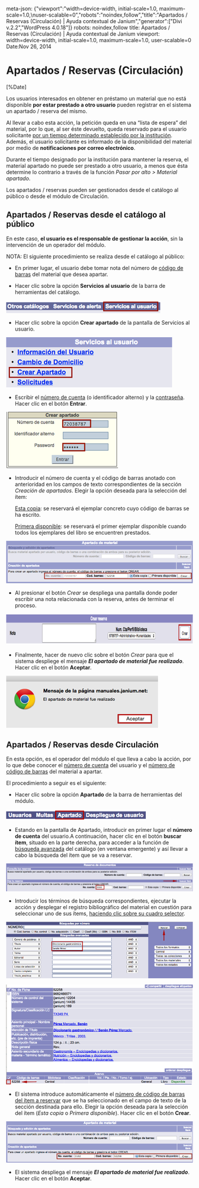 meta-json: {"viewport":"width=device-width, initial-scale=1.0, maximum-scale=1.0,\nuser-scalable=0","robots":"noindex,follow","title":"Apartados / Reservas (Circulación) | Ayuda contextual de Janium","generator":["Divi v.2.2","WordPress 4.0.18"]}
robots: noindex,follow
title: Apartados / Reservas (Circulación) | Ayuda contextual de Janium
viewport: width=device-width, initial-scale=1.0, maximum-scale=1.0, user-scalable=0
Date:Nov 26, 2014

# Apartados / Reservas (Circulación)

[%Date]

Los usuarios interesados en obtener en préstamo un material que no está
disponible **por estar prestado a otro usuario** pueden registrar en el
sistema un apartado / reserva del mismo.

Al llevar a cabo esta acción, la petición queda en una “lista de espera”
del material, por lo que, al ser éste devuelto, queda reservado para el
usuario solicitante <span style="text-decoration: underline;">por un
tiempo determinado establecido por la institución</span>. Además, el
usuario solicitante es informado de la disponibilidad del material por
medio de **notificaciones por correo electrónico**.

Durante el tiempo designado por la institución para mantener la reserva,
el material apartado no puede ser prestado a otro usuario, a menos que
ésta determine lo contrario a través de la función *Pasar por alto &gt;
Material apartado*.

Los apartados / reservas pueden ser gestionados desde el catálogo al
público o desde el módulo de Circulación.

## Apartados / Reservas desde el catálogo al público

En este caso, **el usuario es el responsable de gestionar la acción**,
sin la intervención de un operador del módulo.

NOTA: El siguiente procedimiento se realiza desde el catálogo al
público:

-   En primer lugar, el usuario debe tomar nota del número de <span
    style="text-decoration: underline;">código de barras</span> del
    material que desea apartar.

-   Hacer clic sobre la opción **Servicios al usuario** de la barra de
    herramientas del catálogo.

![Opción Servicios al usuario](Reservas_opac.png)

-   Hacer clic sobre la opción **Crear apartado** de la pantalla de
    Servicios al usuario.

![Opción Crear apartado](Reservas_opac2.png)

-   Escribir el <span style="text-decoration: underline;">número de
    cuenta</span> (o identificador alterno) y la <span
    style="text-decoration: underline;">contraseña</span>. Hacer clic en
    el botón **Entrar**.

![Pantalla de identificación en el catálogo](Reservas_opac3.png)

-   Introducir el número de cuenta y el código de barras anotado con
    anterioridad en los campos de texto correspondientes de la sección
    *Creación de apartados*. Elegir la opción deseada para la selección
    del ítem:

    <span style="text-decoration: underline;">Esta copia</span>: se
    reservará el ejemplar concreto cuyo código de barras se ha escrito.

    <span style="text-decoration: underline;">Primera disponible</span>:
    se reservará el primer ejemplar disponible cuando todos los
    ejemplares del libro se encuentren prestados.

![Pantalla de gestión de apartados / reservas - catálogo](Reservas_opac4.png)

-   Al presionar el botón *Crear* se despliega una pantalla donde poder
    escribir una nota relacionada con la reserva, antes de terminar el
    proceso.

[<img src="Crear_apartado1.png" alt="Crear_apartado1" width="1044" height="85">](Crear_apartado1.png)

-   Finalmente, hacer de nuevo clic sobre el botón *Crear* para que el
    sistema despliege el mensaje ***El apartado de material fue
    realizado***. Hacer clic en el botón **Aceptar**.

[<img src="Crear_apartado2.png" alt="Crear_apartado2"  width="410" height="140">](Crear_apartado2.png)

## Apartados / Reservas desde Circulación

En esta opción, es el operador del módulo el que lleva a cabo la acción,
por lo que debe conocer el <span
style="text-decoration: underline;">número de cuenta</span> del usuario
y el <span style="text-decoration: underline;">número de código de
barras</span> del material a apartar.

El procedimiento a seguir es el siguiente:

-   Hacer clic sobre la opción **Apartado** de la barra de herramientas
    del módulo.

!["Entrada a la función de apartados / reservas](Opcion_reservas.png)

-   Estando en la pantalla de Apartado, introducir en primer lugar el
    **número de cuenta** del usuario.A continuación, hacer clic en el
    botón **buscar ítem**, situado en la parte derecha, para acceder a
    la función de <span style="text-decoration: underline;">búsqueda
    avanzada</span> del catálogo (en ventana emergente) y así llevar a
    cabo la búsqueda del ítem que se va a reservar.

![Búsqueda de ítem para apartado](Busqueda_item_apartado.png)

-   Introducir los términos de búsqueda correspondientes, ejecutar la
    acción y desplegar el registro bibliográfico del material en
    cuestión para seleccionar uno de sus ítems, <span
    style="text-decoration: underline;">haciendo clic sobre su cuadro
    selector</span>.

![Búsqueda de ítem para apartado 2](Busqueda_item_apartado2.png)

![Búsqueda de ítem para apartado 3](Busqueda_item_apartado3.png)

-   El sistema introduce automáticamente el <span
    style="text-decoration: underline;">número de código de barras del
    ítem a reservar</span> que se ha seleccionado en el campo de texto
    de la sección destinada para ello. Elegir la opción deseada para la
    selección del ítem (*Esta copia* o *Primera disponible*). Hacer clic
    en el botón **Crear**.

![Pantalla de gestión de apartados / reservas - Circulación](Reservas_circulacion.png)

-   El sistema despliega el mensaje ***El apartado de material fue
    realizado***. Hacer clic en el botón **Aceptar**.

